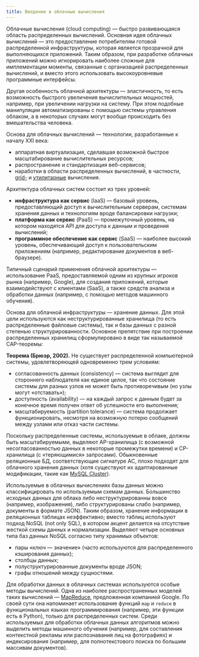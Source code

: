```yaml
---
title: Введение в облачные вычисления
---
```


Облачные вычисления (cloud computing) — быстро развивающаяся область распределенных вычислений. 
Основная идея облачных вычислений — это предоставление потребителям готовой распределенной инфраструктуры, 
которая является прозрачной для выполняющихся приложений. Таким образом, при разработке облачных приложений можно 
игнорировать наиболее сложные для имплементации моменты, связанные с организацией распределенных вычислений, 
и вместо этого использовать высокоуровневые программные интерфейсы. 

Другая особенность облачной архитектуры — эластичность, то есть возможность быстрого увеличения вычислительных мощностей, 
например, при увеличении нагрузки на систему. При этом подобные манипуляции автоматизированы с помощью системы управления облаком, 
а в некоторых случаях могут вообще происходить без вмешательства человека.

Основа для облачных вычислений — технологии, разработанные к началу XXI века:

  * аппаратная виртуализация, сделавшая возможной быстрое масштабирование вычислительных ресурсов;
  * распространение и стандартизация веб-сервисов;
  * наработки в области распределенных вычислений, в частности, [grid-][1] и [утилитарные][2] вычисления.

Архитектура облачных систем состоит из трех уровней:

  * **инфраструктура как сервис** (IaaS) — базовый уровень, предоставляющий доступ к вычислительным серверам, 
    системам хранения данных и технологиям вроде балансировки нагрузки;
  * **платформа как сервис** (PaaS) — промежуточный уровень, на котором находятся API для доступа к данным 
    и проведения вычислений;
  * **программное обеспечение как сервис** (SaaS) — наиболее высокий уровень, обеспечивающий доступ 
    к пользовательским приложениям (например, редактирование документов в веб-браузере).

Типичный сценарий применения облачной архитектуры — использование PaaS, предоставляемой одним из крупных игроков рынка 
(например, Google), для создания приложений, которые взаимодействуют с клиентами (SaaS), а также средств анализа 
и обработки данных (например, с помощью методов машинного обучения).

Основа для облачной инфраструктуры — хранение данных. Для этой цели используются как неструктурированные хранилища (то есть распределенные файловые системы), так и базы данных с разной степенью структурированности. Основное препятствие при построении распределенных хранилищ сформулировано в виде так называемой CAP-теоремы:

**Теорема (Брюэр, 2002).** Не существует распределенной компьютерной системы, удовлетворяющей одновременно трем условиям:

  * согласованность данных (consistency) — система выглядит для стороннего наблюдателя как единое целое, так что состояние системы
    для разных узлов не может быть противоречивым (но узлы могут «отставать»);
  * доступность (availability) — на каждый запрос к данным будет за конечное время получен ответ об успешности его выполнения;
  * масштабируемость (partition tolerance) — система продолжает функционировать, несмотря на возможную потерю 
    сообщений между узлами или отказ части системы.

Поскольку распределенные системы, используемые в облаке, должны быть масштабируемыми, выделяют AP-хранилища 
(с возможной несогласованностью данных в некоторые промежутки времени) и CP-хранилища (с «теряющимися» запросами). 
Обыкновенные реляционные БД, соответствующие сигнатуре AC, плохо подходят для облачного хранения данных 
(хотя существуют их адаптированные модификации, такие как [MySQL Cluster][3]).

Используемые в облачных вычислениях базы данных можно классифицировать по используемым схемам данных. 
Большинство исходных данных для облака либо неструктурированны вовсе (например, изображения), либо структурированы слабо 
(например, документы в формате JSON). Таким образом, хранение информации в реляционных таблицах неэффективно; 
вместо таблиц используют подход NoSQL (not only SQL), в котором акцент делается на отсутствие жесткой схемы данных и нормализации. 
Выделяют четыре основных типа баз данных NoSQL согласно типу хранимых объектов:

  * пары «ключ — значение» (часто используются для распределенного кэширования данных);
  * столбцы данных;
  * полуструктурированные документы вроде JSON;
  * графы отношений между сущностями.

Для обработки данных в облачных системах используются особые методы вычислений. Одна из наиболее распространенных моделей 
таких вычислений — [MapReduce][4], предложенная компанией Google. По своей сути она напоминает использование функций 
`map` и `reduce` в функциональных языках программирования (например, эти функции есть в Python), только для распределенных систем. 
Среди используемых для обработки облачных данных алгоритмов можно выделить методы машинного обучения 
(например, для составления контекстной рекламы или распознавания лиц на фотографиях) и индексирования 
(например, для полнотекстового поиска по большим массивам документов).

[1]: http://en.wikipedia.org/wiki/Grid_computing
[2]: http://en.wikipedia.org/wiki/Utility_computing
[3]: http://www.mysql.com/products/cluster/
[4]: http://en.wikipedia.org/wiki/MapReduce

